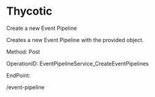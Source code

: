 #     Thycotic


Create a new Event Pipeline

Creates a new Event Pipeline with the provided object.

Method: Post

OperationID: EventPipelineService_CreateEventPipelines

EndPoint:

/event-pipeline
